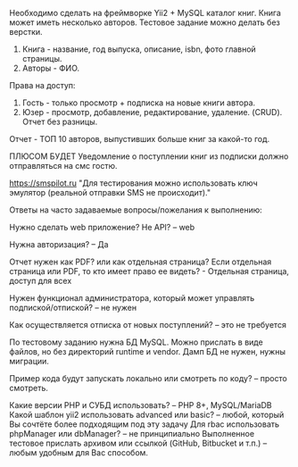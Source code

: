 Необходимо сделать на фреймворке Yii2 + MySQL каталог книг. Книга может иметь несколько авторов. Тестовое задание можно делать без верстки.

1. Книга - название, год выпуска, описание, isbn, фото главной страницы.
2. Авторы - ФИО.

Права на доступ:
1. Гость - только просмотр + подписка на новые книги автора.
2. Юзер - просмотр, добавление, редактирование, удаление. (CRUD). Отчет без разницы.

Отчет - ТОП 10 авторов, выпустивших больше книг за какой-то год.

ПЛЮСОМ БУДЕТ
Уведомление о поступлении книг из подписки должно отправляться на смс гостю.

https://smspilot.ru
"Для тестирования можно использовать ключ эмулятор (реальной отправки SMS не происходит)."

Ответы на часто задаваемые вопросы/пожелания к выполнению:

Нужно сделать web приложение? Не API? – web

Нужна авторизация? – Да

Отчет нужен как PDF? или как отдельная страница? Если отдельная страница или PDF, то кто имеет право ее видеть? - Отдельная страница, доступ для всех

Нужен функционал администратора, который может управлять подпиской/отпиской? – не нужен

Как осуществляется отписка от новых поступлений? – это не требуется

По тестовому заданию нужна БД MySQL. Можно прислать в виде файлов, но без директорий runtime и vendor. Дамп БД не нужен, нужны миграции.

Пример кода будут запускать локально или смотреть по коду? – просто смотреть.

Какие версии PHP и СУБД использовать? – PHP 8+, MySQL/MariaDB
Какой шаблон yii2 использовать advanced или basic? – любой, который Вы сочтёте более подходящим под эту задачу
Для rbac использовать phpManager или dbManager? – не принципиально
Выполненное тестовое прислать архивом или ссылкой (GitHub, Bitbucket и т.п.) – любым удобным для Вас способом. 